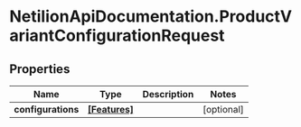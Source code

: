 # NetilionApiDocumentation.ProductVariantConfigurationRequest

## Properties
Name | Type | Description | Notes
------------ | ------------- | ------------- | -------------
**configurations** | [**[Features]**](Features.md) |  | [optional] 


